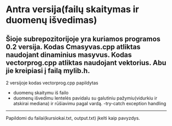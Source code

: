 # Antra versija(failų skaitymas ir duomenų išvedimas)

Šioje subrepozitorijoje yra kuriamos programos 0.2 versija. 
Kodas Cmasyvas.cpp atliktas naudojant dinaminius masyvus.
Kodas vectorprog.cpp atliktas naudojant vektorius. 
Abu jie kreipiasi į failą mylib.h. 
----------------------------------------------------------
2 versijoje kodas vectorprog.cpp papildytas 
- duomenų skaitymu iš failo
- duomenų išvedimu lentelės pavidalu su galutiniu pažymiu(vidurkiu ir atskirai mediana) ir rūšiavimu pagal vardą.
-try-catch exception handling
----------------------------------------------------------
Papildomi du failai(kursiokai.txt, output.txt) įkelti kaip pavyzdys.
 
